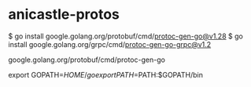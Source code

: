 # anicastle-protos

$ go install google.golang.org/protobuf/cmd/protoc-gen-go@v1.28
$ go install google.golang.org/grpc/cmd/protoc-gen-go-grpc@v1.2

google.golang.org/protobuf/cmd/protoc-gen-go

export GOPATH=$HOME/go
export PATH=$PATH:$GOPATH/bin
